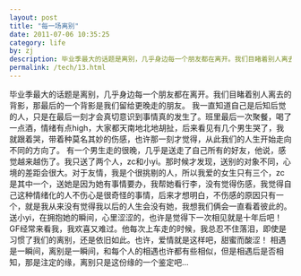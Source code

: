 ```yaml
---
layout: post
title: "每一场离别"
date: 2011-07-06 10:35:25
category: life
by: zj
description: 毕业季最大的话题是离别，几乎身边每一个朋友都在离开。我们目睹着别人离去的背影，那最后的一个背影是我们留给更晚走的朋友。我一直知道自己是后知后觉的人，只是在最后一刻才
permalink: /tech/13.html
---
```

毕业季最大的话题是离别，几乎身边每一个朋友都在离开。我们目睹着别人离去的背影，那最后的一个背影是我们留给更晚走的朋友。 我一直知道自己是后知后觉的人，只是在最后一刻才会真切意识到事情真的发生了。班里最后一次聚餐，喝了一点酒，情绪有点high，大家都天南地北地胡扯，后来看见有几个男生哭了，我就跟着哭，带着种莫名其妙的伤感，也许那一刻才觉得，从此我们的人生开始走向不同的方向了。 有一个男生走的很晚，几乎是送走了自己所有的好友，他说，感觉越来越伤了。我只送了两个人，zc和小yi。那时候才发现，送别的对象不同，心境的差距会很大。对于友情，我是个很挑剔的人，所以我爱的女生只有三个，zc是其中一个，送她是因为她有事情要办，我帮她看行李，没有觉得伤感，我觉得自己这种情绪化的人不伤心是很奇怪的事情，后来才想明白，不伤感的原因只有一个，就是我从来没有觉得我以后的人生会没有她，我想我们俩会一直看着彼此的。送小yi，在拥抱她的瞬间，心里涩涩的，也许是觉得下一次相见就是十年后吧！ GF经常来看我，我欢喜又难过。他每次上车走的时候，我总忍不住落泪，即使是习惯了我们的离别，还是依旧如此。也许，爱情就是这样吧，甜蜜而酸涩！ 相遇是一瞬间，离别是一瞬间，和每个人的相遇也许都有些相似，但是相遇后是否相知，那是注定的缘，离别只是这份缘的一个鉴定吧...  